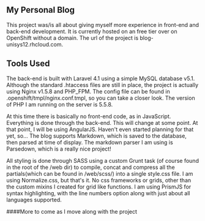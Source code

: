 ## My Personal Blog
This project was/is all about giving myself more experience in front-end and back-end development. It is currently hosted on an free tier over on OpenShift without a domain. The url of the project is blog-unisys12.rhcloud.com.

## Tools Used
The back-end is built with Laravel 4.1 using a simple MySQL database v5.1. Although the standard .htaccess files are still in place, the project is actually using Nginx v1.5.8 and PHP_FPM. The config file can be found in .openshift/tmpl/nginx.conf.tmpl, so you can take a closer look. The version of PHP I am running on the server is 5.5.8.

At this time there is basically no front-end code, as in JavaScript. Everything is done through the back-end. This will change at some point. At that point, I will be using AngularJS. Haven't even started planning for that yet, so... The blog supports Markdown, which is saved to the database, then parsed at time of display. The markdown parser I am using is Parsedown, which is a really nice project!

All styling is done through SASS using a custom Grunt task (of course found in the root of the /web dir) to compile, concat and compress all the partials(which can be found in /web/scss/) into a single style.css file. I am using Normalize.css, but that's it. No css frameworks or grids, other than the custom mixins I created for grid like functions. I am using PrismJS for syntax highlighting, with the line numbers option along with just about all languages supported.

####More to come as I move along with the project
